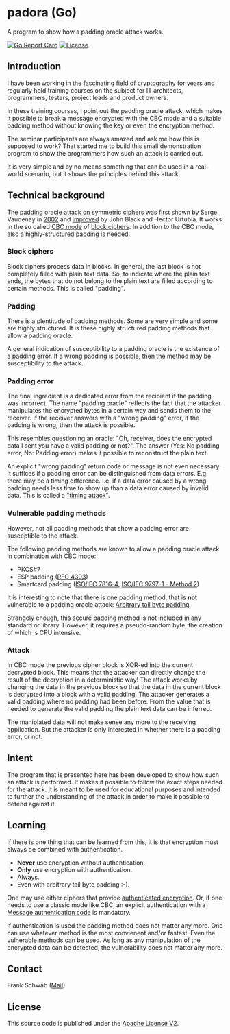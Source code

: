 # padora (Go)

A program to show how a padding oracle attack works.

[![Go Report Card](https://goreportcard.com/badge/github.com/xformerfhs/padora-go)](https://goreportcard.com/report/github.com/xformerfhs/padora-go)
[![License](https://img.shields.io/github/license/xformerfhs/filesigner)](https://github.com/xformerfhs/filesigner/blob/main/LICENSE)

## Introduction

I have been working in the fascinating field of cryptography for years and regularly hold training courses on the subject for IT architects, programmers, testers, project leads and product owners.

In these training courses, I point out the padding oracle attack, which makes it possible to break a message encrypted with the CBC mode and a suitable padding method without knowing the key or even the encryption method.

The seminar participants are always amazed and ask me how this is supposed to work? 
That started me to build this small demonstration program to show the programmers how such an attack is carried out.

It is very simple and by no means something that can be used in a real-world scenario, but it shows the principles behind this attack.

## Technical background

The [padding oracle attack](https://en.wikipedia.org/wiki/Padding_oracle_attack) on symmetric ciphers was first shown by Serge Vaudenay in [2002](https://www.iacr.org/cryptodb/archive/2002/EUROCRYPT/2850/2850.pdf) and [improved](https://www.usenix.org/legacy/event/sec02/full_papers/black/black_html) by John Black and Hector Urtubia.
It works in the so called [CBC mode](https://en.wikipedia.org/wiki/Block_cipher_mode_of_operation#CBC) of [block ciphers](https://en.wikipedia.org/wiki/Block_cipher). 
In addition to the CBC mode, also a highly-structured [padding](https://en.wikipedia.org/wiki/Padding_(cryptography)) is needed.

### Block ciphers

Block ciphers process data in blocks.
In general, the last block is not completely filled with plain text data.
So, to indicate where the plain text ends, the bytes that do not belong to the plain text are filled according to certain methods.
This is called "padding".

### Padding

There is a plentitude of padding methods.
Some are very simple and some are highly structured.
It is these highly structured padding methods that allow a padding oracle.

A general indication of susceptibility to a padding oracle is the existence of a padding error.
If a wrong padding is possible, then the method may be susceptibility to the attack.

### Padding error
The final ingredient is a dedicated error from the recipient if the padding was incorrect.
The name "padding oracle" reflects the fact that the attacker manipulates the encrypted bytes in a certain way and sends them to the receiver.
If the receiver answers with a "wrong padding" error, if the padding is wrong, then the attack is possible.

This resembles questioning an oracle: "Oh, receiver, does the encrypted data I sent you have a valid padding or not?".
The answer (Yes: No padding error, No: Padding error) makes it possible to reconstruct the plain text.

An explicit "wrong padding" return code or message is not even necessary.
It suffices if a padding error can be distinguished from data errors.
E.g. there may be a timing difference.
I.e. if a data error caused by a wrong padding needs less time to show up than a data error caused by invalid data.
This is called a ["timing attack"](https://en.wikipedia.org/wiki/Timing_attack).

### Vulnerable padding methods

However, not all padding methods that show a padding error are susceptible to the attack.

The following padding methods are known to allow a padding oracle attack in combination with CBC mode:

- PKCS#7
- ESP padding ([RFC 4303](https://www.ietf.org/rfc/rfc4303.txt))
- Smartcard padding ([ISO/IEC 7816-4](https://www.iso.org/obp/ui/#iso:std:iso-iec:7816:-4:ed-4:v1:en), [ISO/IEC 9797-1 - Method 2](https://en.wikipedia.org/wiki/ISO/IEC_9797-1)) 

It is interesting to note that there is one padding method, that is **not** vulnerable to a padding oracle attack:
[Arbitrary tail byte padding](https://eprint.iacr.org/2003/098.pdf).

Strangely enough, this secure padding method is not included in any standard or library.
However, it requires a pseudo-random byte, the creation of which is CPU intensive.

### Attack

In CBC mode the previous cipher block is XOR-ed into the current decrypted block.
This means that the attacker can directly change the result of the decryption in a deterministic way!
The attack works by changing the data in the previous block so that the data in the current block is decrypted into a block with a valid padding.
The attacker generates a valid padding where no padding had been before.
From the value that is needed to generate the valid padding the plain text data can be inferred.

The maniplated data will not make sense any more to the receiving application.
But the attacker is only interested in whether there is a padding error, or not.

## Intent

The program that is presented here has been developed to show how such an attack is performed.
It makes it possible to follow the exact steps needed for the attack.
It is meant to be used for educational purposes and intended to further the understanding of the attack in order to make it possible to defend against it.

## Learning

If there is one thing that can be learned from this, it is that encryption must always be combined with authentication.

- **Never** use encryption without authentication.
- **Only** use encryption with authentication.
- Always.
- Even with arbitrary tail byte padding :-).

One may use either ciphers that provide [authenticated encryption](https://en.wikipedia.org/wiki/Authenticated_encryption).
Or, if one needs to use a classic mode like CBC, an explicit authentication with a [Message authentication code](https://en.wikipedia.org/wiki/Message_authentication_code) is mandatory.

If authentication is used the padding method does not matter any more.
One can use whatever method is the most convienent and/or fastest.
Even the vulnerable methods can be used.
As long as any manipulation of the encrypted data can be detected, the vulnerability does not matter any more.

## Contact

Frank Schwab ([Mail](mailto:github.sfdhi@slmails.com "Mail"))

## License

This source code is published under the [Apache License V2](https://www.apache.org/licenses/LICENSE-2.0.txt).
